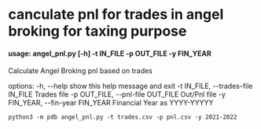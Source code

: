 # canculate pnl for trades in angel broking for taxing purpose

#### usage: angel_pnl.py [-h] -t IN_FILE -p OUT_FILE -y FIN_YEAR

Calculate Angel Broking pnl based on trades

options:
  -h, --help            show this help message and exit
  -t IN_FILE, --trades-file IN_FILE
                        Trades file
  -p OUT_FILE, --pnl-file OUT_FILE
                        Out/Pnl file
  -y FIN_YEAR, --fin-year FIN_YEAR
                        Financial Year as YYYY-YYYYY

```
python3 -m pdb angel_pnl.py -t trades.csv -p pnl.csv -y 2021-2022
```
